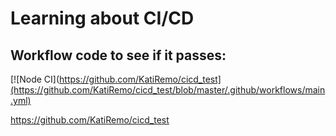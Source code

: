 # Learning about CI/CD

## Workflow code to see if it passes:

[![Node CI](https://github.com/KatiRemo/cicd_test](https://github.com/KatiRemo/cicd_test/blob/master/.github/workflows/main.yml)

https://github.com/KatiRemo/cicd_test
